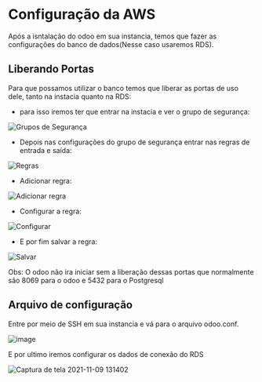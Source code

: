 # Configuração da AWS

Após a isntalação do odoo em sua instancia, temos que fazer as configurações do banco de dados(Nesse caso usaremos RDS).

## Liberando Portas

Para que possamos utilizar o banco temos que liberar as portas de uso dele, tanto na instacia quanto na RDS:

* para isso iremos ter que entrar na instacia e ver o grupo de segurança:

![Grupos de Segurança](https://user-images.githubusercontent.com/59977779/140947891-c144d7bf-ffec-4db4-a12f-05fd36cf3c1a.png)

* Depois nas configurações do grupo de segurança entrar nas regras de entrada e saída:

![Regras](https://user-images.githubusercontent.com/59977779/140959768-b2752839-4166-4c64-843c-a0fed62cc3d1.png)

* Adicionar regra:

![Adicionar regra](https://user-images.githubusercontent.com/59977779/140960071-47050d6d-8da7-4883-b5cc-c1761ff73a9c.png)

* Configurar a regra:

![Configurar](https://user-images.githubusercontent.com/59977779/140960148-a5cac659-c050-40a8-8c31-01dfcffcc86a.png)

* E por fim salvar a regra:

![Salvar](https://user-images.githubusercontent.com/59977779/140960228-f4ef7f86-1696-4a98-9c37-6fcaa3a1be53.png)

Obs: O odoo não ira iniciar sem a liberação dessas portas que normalmente são 8069 para o odoo e 5432 para o Postgresql

## Arquivo de configuração

Entre por meio de SSH em sua instancia e vá para o arquivo odoo.conf.

![image](https://user-images.githubusercontent.com/59977779/140961873-47fa6ef3-da78-4784-bf6f-60f7ecce72bd.png)

E por ultimo iremos configurar os dados de conexão do RDS

![Captura de tela 2021-11-09 131402](https://user-images.githubusercontent.com/59977779/140962017-80140a6c-4d3d-4d04-b804-68a04965e966.png)

